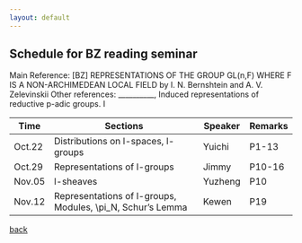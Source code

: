 ```yaml
---
layout: default
---
```


## Schedule for BZ reading seminar

Main Reference: [BZ] REPRESENTATIONS OF THE GROUP GL(n,F) WHERE F IS A NON-ARCHIMEDEAN LOCAL FIELD by I. N. Bernshtein and A. V. Zelevinskii
Other references: __________, Induced representations of reductive p-adic groups. I

| Time | Sections | Speaker | Remarks |
| ------------- | ------------- |------------| -----------|
| Oct.22  | Distributions on l-spaces, l-groups | Yuichi | P1-13|
| Oct.29  | Representations of l-groups | Jimmy | P10-16|
| Nov.05  |  l-sheaves | Yuzheng | P10|
| Nov.12  | Representations of l-groups, Modules, \pi_N, Schur’s Lemma | Kewen | P19 |

[back](./)
